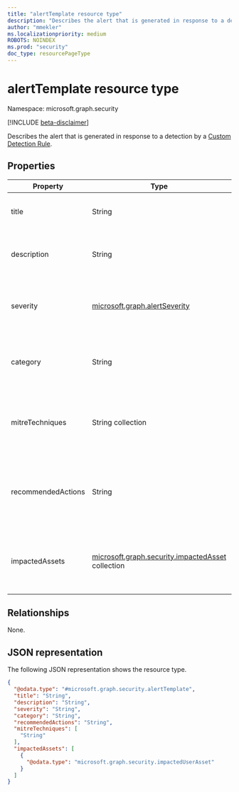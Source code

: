```yaml
---
title: "alertTemplate resource type"
description: "Describes the alert that is generated in response to a detection."
author: "mmekler"
ms.localizationpriority: medium
ROBOTS: NOINDEX
ms.prod: "security"
doc_type: resourcePageType
---
```


# alertTemplate resource type

Namespace: microsoft.graph.security

[!INCLUDE [beta-disclaimer](../../includes/beta-disclaimer.md)]

Describes the alert that is generated in response to a detection by a [Custom Detection Rule](../resources/security-detectionrule.md).

## Properties

| Property           | Type                                                                                        | Description                                                                                             |
|--------------------|---------------------------------------------------------------------------------------------|---------------------------------------------------------------------------------------------------------|
| title              | String                                                                                      | Name of the alert triggered by the custom detection rule.                                               |
| description        | String                                                                                      | Description of the alert triggered by the custom detection rule.                                        |
| severity           | [microsoft.graph.alertSeverity](../resources/enums.md#alertseverity-values)                 | Severity assigned to the alert triggered by the custom detection rule.                                  |
| category           | String                                                                                      | Category assigned to the alert triggered by the custom detection rule.                                  |
| mitreTechniques    | String collection                                                                           | MITRE technique assigned to the alert triggered by the custom detection rule.                           |
| recommendedActions | String                                                                                      | Recommended actions to mitigate the threat related to the alert triggered by the custom detection rule. |
| impactedAssets     | [microsoft.graph.security.impactedAsset](../resources/security-impactedasset.md) collection | Which asset or assets were impacted based on the alert triggered by the custom detection rule.          |


## Relationships
None.

## JSON representation
The following JSON representation shows the resource type.
<!-- {
  "blockType": "resource",
  "@odata.type": "microsoft.graph.security.alertTemplate"
}
-->
``` json
{
  "@odata.type": "#microsoft.graph.security.alertTemplate",
  "title": "String",
  "description": "String",
  "severity": "String",
  "category": "String",
  "recommendedActions": "String",
  "mitreTechniques": [
    "String"
  ],
  "impactedAssets": [
    {
      "@odata.type": "microsoft.graph.security.impactedUserAsset"
    }
  ]
}
```

